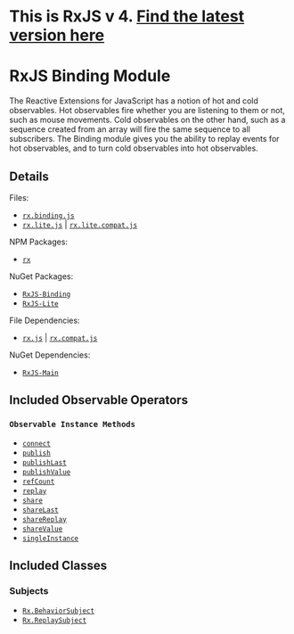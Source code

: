 # This is RxJS v 4. [Find the latest version here](https://github.com/reactivex/rxjs)
# RxJS Binding Module #

The Reactive Extensions for JavaScript has a notion of hot and cold observables.  Hot observables fire whether you are listening to them or not, such as mouse movements.  Cold observables on the other hand, such as a sequence created from an array will fire the same sequence to all subscribers.  The Binding module gives you the ability to replay events for hot observables, and to turn cold observables into hot observables.

## Details ##

Files:
- [`rx.binding.js`](https://github.com/Reactive-Extensions/RxJS/blob/master/dist/rx.binding.js)
- [`rx.lite.js`](https://github.com/Reactive-Extensions/RxJS/blob/master/dist/rx.lite.js) | [`rx.lite.compat.js`](https://github.com/Reactive-Extensions/RxJS/blob/master/dist/rx.lite.compat.js)

NPM Packages:
- [`rx`](https://www.npmjs.org/package/rx)

NuGet Packages:
- [`RxJS-Binding`](http://www.nuget.org/packages/RxJS-Binding/)
- [`RxJS-Lite`](http://www.nuget.org/packages/RxJS-Lite/)

File Dependencies:
- [`rx.js`](https://github.com/Reactive-Extensions/RxJS/blob/master/dist/rx.js) | [`rx.compat.js`](https://github.com/Reactive-Extensions/RxJS/blob/master/dist/rx.compat.js)

NuGet Dependencies:
- [`RxJS-Main`](http://www.nuget.org/packages/RxJS-Main/)

## Included Observable Operators ##

### `Observable Instance Methods`
- [`connect`](../../api/core/operators/connect.md)
- [`publish`](../../api/core/operators/publish.md)
- [`publishLast`](../../api/core/operators/publishlast.md)
- [`publishValue`](../../api/core/operators/publishvalue.md)
- [`refCount`](../../api/core/operators/refcount.md)
- [`replay`](../../api/core/operators/replay.md)
- [`share`](../../api/core/operators/share.md)
- [`shareLast`](../../api/core/operators/sharelast.md)
- [`shareReplay`](../../api/core/operators/sharereplay.md)
- [`shareValue`](../../api/core/operators/sharevalue.md)
- [`singleInstance`](../../api/core/operators/singleinstance.md)

## Included Classes ##

### Subjects

- [`Rx.BehaviorSubject`](../../api/core/observable.mdapi/subjects/behaviorsubject.md)
- [`Rx.ReplaySubject`](../../api/core/observable.mdapi/subjects/replaysubject.md)
